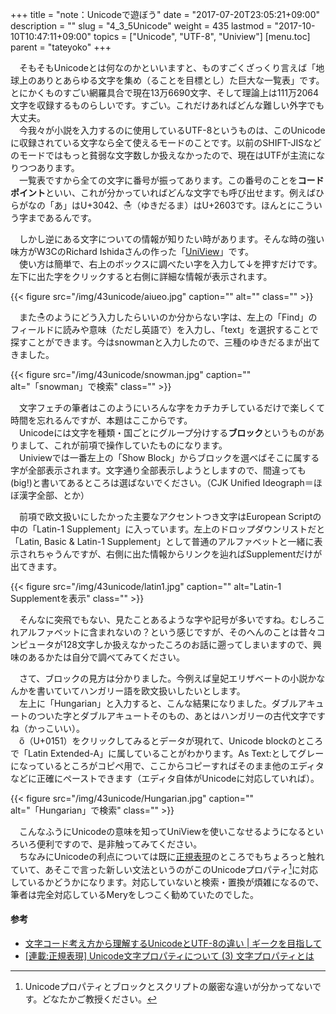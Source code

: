+++
title = "note：Unicodeで遊ぼう"
date = "2017-07-20T23:05:21+09:00"
description = ""
slug = "4_3_5Unicode"
weight = 435
lastmod = "2017-10-10T10:47:11+09:00"
topics = ["Unicode", "UTF-8", "Uniview"]
[menu.toc]
    parent = "tateyoko"
+++

&#x3000;そもそもUnicodeとは何なのかといいますと、ものすごくざっくり言えば「地球上のありとあらゆる文字を集め（ることを目標とし）た巨大な一覧表」です。とにかくものすごい網羅具合で現在13万6690文字、そして理論上は111万2064文字を収録するものらしいです。すごい。これだけあればどんな難しい外字でも大丈夫。  
　今我々が小説を入力するのに使用しているUTF-8というものは、このUnicodeに収録されている文字なら全て使えるモードのことです。以前のSHIFT-JISなどのモードではもっと貧弱な文字数しか扱えなかったので、現在はUTFが主流になりつつあります。  
　一覧表ですから全ての文字に番号が振ってあります。この番号のことを**コードポイント**といい、これが分かっていればどんな文字でも呼び出せます。例えばひらがなの「あ」はU+3042、☃（ゆきだるま）はU+2603です。ほんとにこういう字まであるんです。

　しかし逆にある文字についての情報が知りたい時があります。そんな時の強い味方がW3CのRichard Ishidaさんの作った「[UniView](https://r12a.github.io/uniview/)」です。  
　使い方は簡単で、右上のボックスに調べたい字を入力して↓を押すだけです。左下に出た字をクリックすると右側に詳細な情報が表示されます。

{{< figure src="/img/43unicode/aiueo.jpg" caption="" alt="" class="" >}}

　また☃のようにどう入力したらいいのか分からない字は、左上の「Find」のフィールドに読みや意味（ただし英語で）を入力し、「text」を選択することで探すことができます。今はsnowmanと入力したので、三種のゆきだるまが出てきました。

{{< figure src="/img/43unicode/snowman.jpg" caption="" alt="「snowman」で検索" class="" >}}

　文字フェチの筆者はこのようにいろんな字をカチカチしているだけで楽しくて時間を忘れるんですが、本題はここからです。  
　Unicodeには文字を種類・国ごとにグループ分けする**ブロック**というものがありまして、これが前項で操作していたものになります。  
　Univiewでは一番左上の「Show Block」からブロックを選べばそこに属する字が全部表示されます。文字通り全部表示しようとしますので、間違っても(big!)と書いてあるところは選ばないでください。（CJK Unified Ideograph＝ほぼ漢字全部、とか）

　前項で欧文扱いにしたかった主要なアクセントつき文字はEuropean Scriptの中の「Latin-1 Supplement」に入っています。左上のドロップダウンリストだと「Latin, Basic & Latin-1 Supplement」として普通のアルファベットと一緒に表示されちゃうんですが、右側に出た情報からリンクを辿ればSupplementだけが出てきます。

{{< figure src="/img/43unicode/latin1.jpg" caption="" alt="Latin-1 Supplementを表示" class="" >}}

　そんなに突飛でもない、見たことあるような字や記号が多いですね。むしろこれアルファベットに含まれないの？という感じですが、そのへんのことは昔々コンピュータが128文字しか扱えなかったころのお話に遡ってしまいますので、興味のあるかたは自分で調べてみてください。

　さて、ブロックの見方は分かりました。今例えば皇妃エリザベートの小説かなんかを書いていてハンガリー語を欧文扱いしたいとします。  
　左上に「Hungarian」と入力すると、こんな結果になりました。ダブルアキュートのついた字とダブルアキュートそのもの、あとはハンガリーの古代文字ですね（かっこいい）。  
　ő（U+0151）をクリックしてみるとデータが現れて、Unicode blockのところで「Latin Extended-A」に属していることがわかります。As Text:としてグレーになっているところがコピペ用で、ここからコピーすればそのまま他のエディタなどに正確にペーストできます（エディタ自体がUnicodeに対応していれば）。

{{< figure src="/img/43unicode/Hungarian.jpg" caption="" alt="「Hungarian」で検索" class="" >}}

　こんなふうにUnicodeの意味を知ってUniViewを使いこなせるようになるといろいろ便利ですので、是非触ってみてください。  
　ちなみにUnicodeの利点については既に[正規表現](/tutorial/4_3_2regex/)のところでもちょろっと触れていて、あそこで言った新しい文法というのがこのUnicodeプロパティ[^1]に対応しているかどうかになります。対応していないと検索・置換が煩雑になるので、筆者は完全対応しているMeryをしつこく勧めていたのでした。

[^1]:Unicodeプロパティとブロックとスクリプトの厳密な違いが分かってないです。どなたかご教授ください。

#### 参考
- [文字コード考え方から理解するUnicodeとUTF-8の違い | ギークを目指して](http://equj65.net/tech/charcode/)
- [[連載:正規表現] Unicode文字プロパティについて (3) 文字プロパティとは](https://techracho.bpsinc.jp/hachi8833/2013_10_15/13889)

